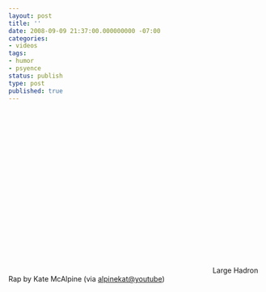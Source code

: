 ```yaml
---
layout: post
title: ''
date: 2008-09-09 21:37:00.000000000 -07:00
categories:
- videos
tags:
- humor
- psyence
status: publish
type: post
published: true
---
```

<object width="400" height="325"><param name="movie" value="http://www.youtube.com/v/j50ZssEojtM&amp;rel=0&amp;egm=0&amp;showinfo=0&amp;fs=1" /><param name="wmode" value="transparent" /><param name="allowFullScreen" value="true" /><embed src="http://www.youtube.com/v/j50ZssEojtM&amp;rel=0&amp;egm=0&amp;showinfo=0&amp;fs=1" type="application/x-shockwave-flash" width="400" height="325" allowfullscreen="true" wmode="transparent"></embed></object>
	    Large Hadron Rap by Kate McAlpine (via <a href="http://www.youtube.com/watch?v=j50ZssEojtM">alpinekat@youtube</a>)
